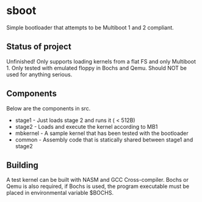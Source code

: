 sboot
=====================

Simple bootloader that attempts to be Multiboot 1 and 2 compliant.


Status of project
----------------------

Unfinished! Only supports loading kernels from a flat FS and only Multiboot 1.
Only tested with emulated floppy in Bochs and Qemu. Should NOT be used for
anything serious.


Components
----------------------

Below are the components in src.

- stage1 - Just loads stage 2 and runs it ( < 512B)
- stage2 - Loads and execute the kernel according to MB1
- mbkernel - A sample kernel that has been tested with the bootloader
- common - Assembly code that is statically shared between stage1 and stage2

Building
----------------

A test kernel can be built with NASM and GCC Cross-compiler. Bochs or Qemu is
also required, if Bochs is used, the program executable must be placed in
environmental variable $BOCHS.

